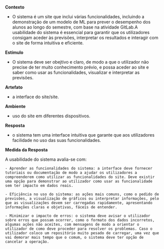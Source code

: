 **Contexto**

- O sistema é um site que inclui várias funcionalidades, incluindo a demonstração de um modelo de ML para prever o desempenho dos alunos ao longo do semestre, com base na atividade GitLab.A usabilidade do sistema é essencial para garantir que os utilizadores consigam aceder às previsões, interpretar os resultados e interagir com o site de forma intuitiva e eficiente.

**Estímulo**

- O sistema deve ser obejtivo e claro, de modo a que o utilizador não precise de ter muito conhecimento prévio, e possa aceder ao site e saber como usar as funcionalidades, visualizar e interpretar as previsões.

**Artefato**

- a interface do site/site.

**Ambiente**

- uso do site em diferentes dispositivos.

**Resposta**

- o sistema tem uma interface intuitiva que garante que aos utilizadores facilidade no uso das suas funcionalidades.

**Medida da Resposta**

A usabilidade do sistema avalia-se com:

    - Aprender as funcionalidades do sistema: a interface deve fornecer tutoriais ou documentação de modo a ajudar os utilizadores a compreenderem como utilizar as funcionalidades do site. Deve existir uma opção para demonstrar ao utilizador como usar as funcionalidade sem ter impacto em dados reais.

    - Eficiência no uso do sistema: as ações mais comuns, como o pedido de previsões, a visualização de gráficos ou interpretar informações, pelo que as visualizações devem ser carregadas rapidamente, apresentando informações claras e objetivas, fáceis de entender.

    - Minimizar o impacto de erros: o sistema deve avisar o utilizador sobre erros que possam ocorrer, como o formato dos dados incorretos, algumas ações não aceites, com mensagens de modo a orientar o utilizador de como deve proceder para resolver os problemas. Caso o utilizador coloco um repositório muito pesado de carregar, uma vez que vai demorar mais tempo que o comum, o sistema deve ter opção de cancelar a operação.